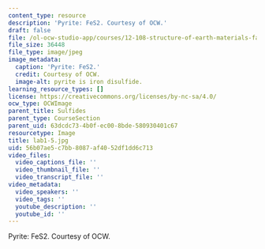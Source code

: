 ```yaml
---
content_type: resource
description: 'Pyrite: FeS2. Courtesy of OCW.'
draft: false
file: /ol-ocw-studio-app/courses/12-108-structure-of-earth-materials-fall-2004/56b07ae5c7bb8087af4052df1dd6c713_lab1-5.jpg
file_size: 36448
file_type: image/jpeg
image_metadata:
  caption: 'Pyrite: FeS2.'
  credit: Courtesy of OCW.
  image-alt: pyrite is iron disulfide.
learning_resource_types: []
license: https://creativecommons.org/licenses/by-nc-sa/4.0/
ocw_type: OCWImage
parent_title: Sulfides
parent_type: CourseSection
parent_uid: 63dcdc73-4b0f-ec00-8bde-580930401c67
resourcetype: Image
title: lab1-5.jpg
uid: 56b07ae5-c7bb-8087-af40-52df1dd6c713
video_files:
  video_captions_file: ''
  video_thumbnail_file: ''
  video_transcript_file: ''
video_metadata:
  video_speakers: ''
  video_tags: ''
  youtube_description: ''
  youtube_id: ''
---
```

Pyrite: FeS2. Courtesy of OCW.